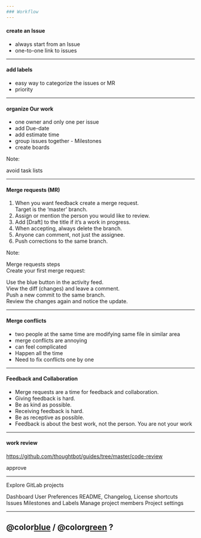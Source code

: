 ```yaml
---
### Workflow
---
```


#### create an Issue

- always start from an Issue
- one-to-one link to issues

---

#### add labels

- easy way to categorize the issues or MR
- priority

---

#### organize Our work

- one owner and only one per issue
- add Due-date
- add estimate time
- group issues together - Milestones
- create boards

Note:

avoid task lists

---

#### Merge requests (MR)

1. When you want feedback create a merge request.  
   Target is the ‘master’ branch.
1. Assign or mention the person you would like to review.
1. Add [Draft] to the title if it’s a work in progress.
1. When accepting, always delete the branch.
1. Anyone can comment, not just the assignee.
1. Push corrections to the same branch.

Note:

Merge requests steps  
Create your first merge request:

Use the blue button in the activity feed.  
View the diff (changes) and leave a comment.  
Push a new commit to the same branch.  
Review the changes again and notice the update.

---

#### Merge conflicts

- two people at the same time are modifying
  same file in similar area
- merge conflicts are annoying
- can feel complicated
- Happen all the time
- Need to fix conflicts one by one

---

#### Feedback and Collaboration

- Merge requests are a time for feedback and collaboration.
- Giving feedback is hard.
- Be as kind as possible.
- Receiving feedback is hard.
- Be as receptive as possible.
- Feedback is about the best work, not the person. You are not your work

---

#### work review

<https://github.com/thoughtbot/guides/tree/master/code-review>

approve

---

Explore GitLab projects

Dashboard
User Preferences
README, Changelog, License shortcuts
Issues
Milestones and Labels
Manage project members
Project settings

---

## @color[blue](Q) / @color[green](A) ?
